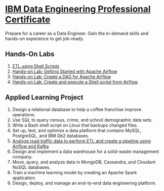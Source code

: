 # [IBM Data Engineering Professional Certificate](https://www.coursera.org/professional-certificates/ibm-data-engineer)

Prepare for a career as a Data Engineer. Gain the in-demand skills and hands-on experience to get job-ready.

## Hands-On Labs
1. [ETL using Shell Scripts](https://github.com/sabingoyek/ibm-data-engineering-professional-certificate/tree/main/hands-on-labs/ETL-using-shell-scripts)
2. [Hands-on Lab: Getting Started with Apache Airflow](https://github.com/sabingoyek/ibm-data-engineering-professional-certificate/tree/main/hands-on-labs/getting_started_with_apache_airflow)
3. [Hands-on Lab: Create a DAG for Apache Airflow](https://github.com/sabingoyek/ibm-data-engineering-professional-certificate/tree/main/hands-on-labs/create_a_DAG_for_apache_airflow)
4. [Hands-on Lab: Create and execute a Shell script from Airflow](https://github.com/sabingoyek/ibm-data-engineering-professional-certificate/tree/main/hands-on-labs/create_and_execute_shell_script_from_airflow)

## Applied Learning Project

1. Design a relational database to help a coffee franchise improve operations.
2. Use SQL to query census, crime, and school demographic data sets.
3. Write a Bash shell script on Linux that backups changed files.
4. Set up, test, and optimize a data platform that contains MySQL, PostgreSQL, and IBM Db2 databases.
5. [Analyze road traffic data to perform ETL and create a pipeline using Airflow and Kafka](https://github.com/sabingoyek/ibm-data-engineering-professional-certificate/tree/main/hands-on-labs/etl-road-traffic/)
6. Design and implement a data warehouse for a solid-waste management company.
7. Move, query, and analyze data in MongoDB, Cassandra, and Cloudant NoSQL databases.
8. Train a machine learning model by creating an Apache Spark application.
9. Design, deploy, and manage an end-to-end data engineering platform.
